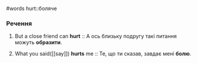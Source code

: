 #words 
hurt::боляче
<!--SR:!2023-01-05,33,250-->
### Речення
1. But a close friend can **hurt** :: А ось близьку подругу такі питання можуть **образити**.
<!--SR:!2023-01-09,35,250-->
2. What you said([[say]]) **hurts** me :: Те, що ти сказав, завдає мені **болю**.
<!--SR:!2023-02-22,81,270-->